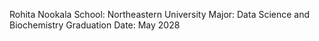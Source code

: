 Rohita Nookala
School: Northeastern University
Major: Data Science and Biochemistry
Graduation Date: May 2028